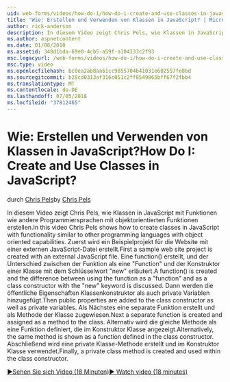 ```yaml
---
uid: web-forms/videos/how-do-i/how-do-i-create-and-use-classes-in-javascript
title: 'Wie: Erstellen und Verwenden von Klassen in JavaScript? | Microsoft-Dokumentation'
author: rick-anderson
description: In diesem Video zeigt Chris Pels, wie Klassen in JavaScript mit Funktionen wie andere Programmiersprachen mit objektorientierten zulaufen erstellen...
ms.author: aspnetcontent
ms.date: 01/08/2010
ms.assetid: 348d1bda-69e0-4cb5-a59f-a104133c2f93
msc.legacyurl: /web-forms/videos/how-do-i/how-do-i-create-and-use-classes-in-javascript
msc.type: video
ms.openlocfilehash: bc0ea2ab8aa61cc9855704b41031e602557fe8bd
ms.sourcegitcommit: b28cd0313af316c051c2ff8549865bff67f2fbb4
ms.translationtype: MT
ms.contentlocale: de-DE
ms.lasthandoff: 07/05/2018
ms.locfileid: "37812465"
---
```

<a name="how-do-i-create-and-use-classes-in-javascript"></a><span data-ttu-id="356a3-104">Wie: Erstellen und Verwenden von Klassen in JavaScript?</span><span class="sxs-lookup"><span data-stu-id="356a3-104">How Do I: Create and Use Classes in JavaScript?</span></span>
====================
<span data-ttu-id="356a3-105">durch [Chris Pels](https://twitter.com/chrispels)</span><span class="sxs-lookup"><span data-stu-id="356a3-105">by [Chris Pels](https://twitter.com/chrispels)</span></span>

<span data-ttu-id="356a3-106">In diesem Video zeigt Chris Pels, wie Klassen in JavaScript mit Funktionen wie andere Programmiersprachen mit objektorientierten Funktionen erstellen.</span><span class="sxs-lookup"><span data-stu-id="356a3-106">In this video Chris Pels shows how to create classes in JavaScript with functionality similar to other programming languages with object oriented capabilities.</span></span> <span data-ttu-id="356a3-107">Zuerst wird ein Beispielprojekt für die Website mit einer externen JavaScript-Datei erstellt.</span><span class="sxs-lookup"><span data-stu-id="356a3-107">First a sample web site project is created with an external JavaScript file.</span></span> <span data-ttu-id="356a3-108">Eine function() erstellt, und der Unterschied zwischen der Funktion als eine "Function" und der Konstruktor einer Klasse mit dem Schlüsselwort "new" erläutert.</span><span class="sxs-lookup"><span data-stu-id="356a3-108">A function() is created and the difference between using the function as a "function" and as a class constructor with the "new" keyword is discussed.</span></span> <span data-ttu-id="356a3-109">Dann werden die öffentliche Eigenschaften Klassenkonstruktor als auch private Variablen hinzugefügt.</span><span class="sxs-lookup"><span data-stu-id="356a3-109">Then public properties are added to the class constructor as well as private variables.</span></span> <span data-ttu-id="356a3-110">Als Nächstes eine separate Funktion erstellt und als Methode der Klasse zugewiesen.</span><span class="sxs-lookup"><span data-stu-id="356a3-110">Next a separate function is created and assigned as a method to the class.</span></span> <span data-ttu-id="356a3-111">Alternativ wird die gleiche Methode als eine Funktion definiert, die im Konstruktor Klasse angezeigt.</span><span class="sxs-lookup"><span data-stu-id="356a3-111">Alternatively, the same method is shown as a function defined in the class constructor.</span></span> <span data-ttu-id="356a3-112">Abschließend wird eine private Klasse-Methode erstellt und im Konstruktor Klasse verwendet.</span><span class="sxs-lookup"><span data-stu-id="356a3-112">Finally, a private class method is created and used within the class constructor.</span></span>

[<span data-ttu-id="356a3-113">&#9654;Sehen Sie sich Video (18 Minuten)</span><span class="sxs-lookup"><span data-stu-id="356a3-113">&#9654; Watch video (18 minutes)</span></span>](https://channel9.msdn.com/Blogs/ASP-NET-Site-Videos/how-do-i-create-and-use-classes-in-javascript)
